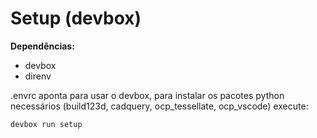 # Setup (devbox)

**Dependências:**

 - devbox
 - direnv


.envrc aponta para usar o devbox, para instalar os pacotes python necessários (build123d, cadquery, ocp_tessellate, ocp_vscode) execute:

```
devbox run setup
```